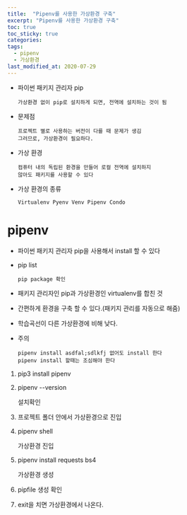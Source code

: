 ```yaml
---
title:  "Pipenv를 사용한 가상환경 구축"
excerpt: "Pipenv를 사용한 가상환경 구축"
toc: true
toc_sticky: true
categories:
tags:
  - pipenv
  - 가상환경
last_modified_at: 2020-07-29
---
```


* 파이썬 패키지 관리자 pip

      가상환경 없이 pip로 설치하게 되면, 전역에 설치하는 것이 됨

* 문제점

      프로젝트 별로 사용하는 버전이 다를 때 문제가 생김 
      그러므로, 가상환경이 필요하다.

* 가상 환경

      컴퓨터 내의 독립된 환경을 만들어 로컬 전역에 설치하지
      않아도 패키지를 사용할 수 있다
* 가상 환경의 종류

      Virtualenv Pyenv Venv Pipenv Condo
      
# pipenv

* 파이썬 패키지 관리자 pip을 사용해서 install 할 수 있다 

* pip list

      pip package 확인

* 패키지 관리자인 pip과 가상환경인 virtualenv를 합친 것
* 간편하게 환경을 구축 할 수 있다.(패키지 관리를 자동으로 해줌)
* 학습곡선이 다른 가상환경에 비해 낮다.

* 주의

      pipenv install asdfal;sdlkfj 없어도 install 한다
      pipenv install 할때는 조심해야 한다

1. pip3 install pipenv

2. pipenv --version

      설치확인

3. 프로젝트 폴더 안에서 가상환경으로 진입
4. pipenv shell
  
      가상환경 진입
  
5. pipenv install requests bs4

      가상환경 생성

6. pipfile 생성 확인

7. exit을 치면 가상환경에서 나온다.
